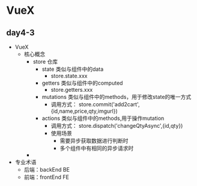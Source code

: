 # VueX

## day4-3
* VueX
    * 核心概念
        * store     仓库
            * state     类似与组件中的data
                * store.state.xxx
            * getters   类似与组件中的computed
                * store.getters.xxx
            * mutations  类似与组件中的methods，用于修改state的唯一方式
                * 调用方式： store.commit('add2cart',{id,name,price,qty,imgurl})
            * actions   类似与组件中的methods,用于操作mutation
                * 调用方式： store.dispatch('changeQtyAsync',{id,qty})
                * 使用场景
                    * 需要异步获取数据进行判断时
                    * 多个组件中有相同的异步请求时
        * 
* 专业术语
    * 后端：backEnd  BE
    * 前端：frontEnd FE